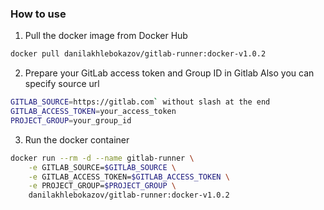 ### How to use

1. Pull the docker image from Docker Hub
```bash
docker pull danilakhlebokazov/gitlab-runner:docker-v1.0.2
```

2. Prepare your GitLab access token and Group ID in Gitlab
Also you can specify source url
```bash
GITLAB_SOURCE=https://gitlab.com` without slash at the end
GITLAB_ACCESS_TOKEN=your_access_token
PROJECT_GROUP=your_group_id
```

3. Run the docker container
```bash
docker run --rm -d --name gitlab-runner \
    -e GITLAB_SOURCE=$GITLAB_SOURCE \
    -e GITLAB_ACCESS_TOKEN=$GITLAB_ACCESS_TOKEN \
    -e PROJECT_GROUP=$PROJECT_GROUP \
    danilakhlebokazov/gitlab-runner:docker-v1.0.2
```

